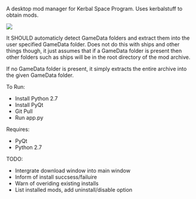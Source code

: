A desktop mod manager for Kerbal Space Program. Uses kerbalstuff to obtain mods.

![](http://i.imgur.com/90BbiyJ.png)

It SHOULD automaticly detect GameData folders and extract them into the user specified GameData folder. Does not do this with ships and other things though, it just assumes that if a GameData folder is present then other folders such as ships will be in the root directory of the mod archive.

If no GameData folder is present, it simply extracts the entire archive into the given GameData folder.


To Run:
* Install Python 2.7
* Install PyQt
* Git Pull
* Run app.py

Requires:
* PyQt
* Python 2.7

TODO:
* Intergrate download window into main window
* Inform of install succsess/failuire
* Warn of overiding existing installs
* List installed mods, add uninstall/disable option


